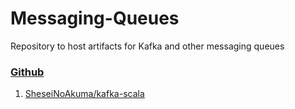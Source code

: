 # Messaging-Queues
Repository to host artifacts for Kafka and other messaging queues

### <ins> Github </ins>

1. [SheseiNoAkuma/kafka-scala](https://github.com/SheseiNoAkuma/kafka-scala)
